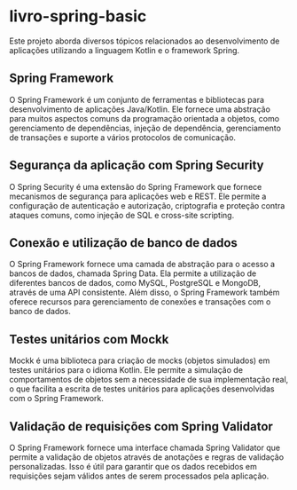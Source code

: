 # livro-spring-basic

Este projeto aborda diversos tópicos relacionados ao desenvolvimento de aplicações utilizando a linguagem Kotlin e o framework Spring.


## Spring Framework

O Spring Framework é um conjunto de ferramentas e bibliotecas para desenvolvimento de aplicações Java/Kotlin. Ele fornece uma abstração para muitos aspectos comuns da programação orientada a objetos, como gerenciamento de dependências, injeção de dependência, gerenciamento de transações e suporte a vários protocolos de comunicação.

## Segurança da aplicação com Spring Security

O Spring Security é uma extensão do Spring Framework que fornece mecanismos de segurança para aplicações web e REST. Ele permite a configuração de autenticação e autorização, criptografia e proteção contra ataques comuns, como injeção de SQL e cross-site scripting.

## Conexão e utilização de banco de dados

O Spring Framework fornece uma camada de abstração para o acesso a bancos de dados, chamada Spring Data. Ela permite a utilização de diferentes bancos de dados, como MySQL, PostgreSQL e MongoDB, através de uma API consistente. Além disso, o Spring Framework também oferece recursos para gerenciamento de conexões e transações com o banco de dados.

## Testes unitários com Mockk

Mockk é uma biblioteca para criação de mocks (objetos simulados) em testes unitários para o idioma Kotlin. Ele permite a simulação de comportamentos de objetos sem a necessidade de sua implementação real, o que facilita a escrita de testes unitários para aplicações desenvolvidas com o Spring Framework.

## Validação de requisições com Spring Validator

O Spring Framework fornece uma interface chamada Spring Validator que permite a validação de objetos através de anotações e regras de validação personalizadas. Isso é útil para garantir que os dados recebidos em requisições sejam válidos antes de serem processados pela aplicação.
